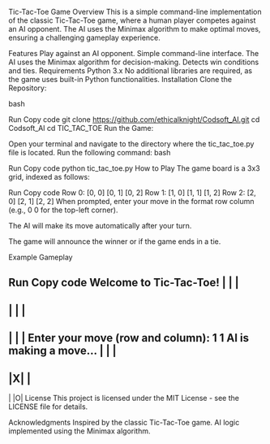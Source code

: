 Tic-Tac-Toe Game
Overview
This is a simple command-line implementation of the classic Tic-Tac-Toe game, where a human player competes against an AI opponent. The AI uses the Minimax algorithm to make optimal moves, ensuring a challenging gameplay experience.

Features
Play against an AI opponent.
Simple command-line interface.
The AI uses the Minimax algorithm for decision-making.
Detects win conditions and ties.
Requirements
Python 3.x
No additional libraries are required, as the game uses built-in Python functionalities.
Installation
Clone the Repository:

bash

Run
Copy code
git clone https://github.com/ethicalknight/Codsoft_AI.git
cd Codsoft_AI
cd TIC_TAC_TOE
Run the Game:

Open your terminal and navigate to the directory where the tic_tac_toe.py file is located.
Run the following command:
bash

Run
Copy code
python tic_tac_toe.py
How to Play
The game board is a 3x3 grid, indexed as follows:


Run
Copy code
Row 0: [0, 0] [0, 1] [0, 2]
Row 1: [1, 0] [1, 1] [1, 2]
Row 2: [2, 0] [2, 1] [2, 2]
When prompted, enter your move in the format row column (e.g., 0 0 for the top-left corner).

The AI will make its move automatically after your turn.

The game will announce the winner or if the game ends in a tie.

Example Gameplay

Run
Copy code
Welcome to Tic-Tac-Toe!
| | | 
-----
| | | 
-----
| | | 
Enter your move (row and column): 1 1
AI is making a move...
| | | 
-----
|X| | 
-----
| |O| 
License
This project is licensed under the MIT License - see the LICENSE file for details.

Acknowledgments
Inspired by the classic Tic-Tac-Toe game.
AI logic implemented using the Minimax algorithm.